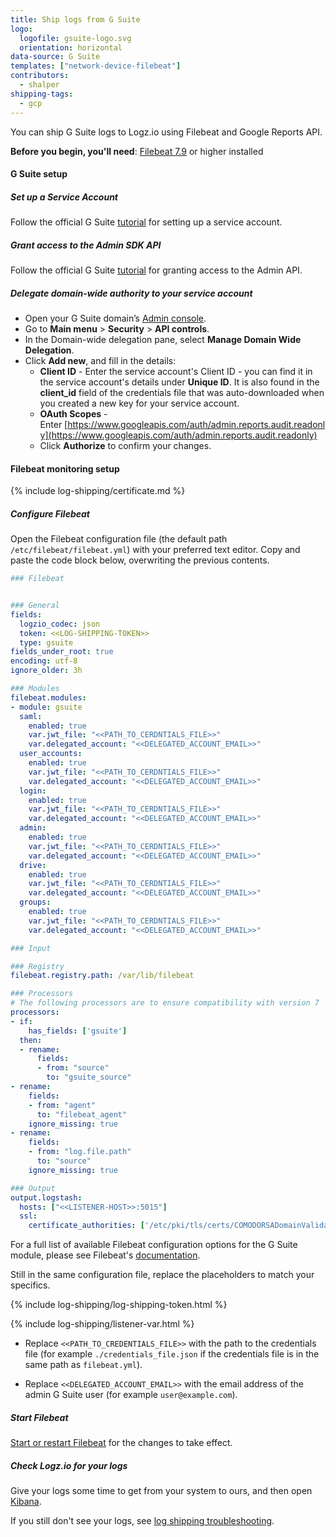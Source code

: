 ```yaml
---
title: Ship logs from G Suite
logo:
  logofile: gsuite-logo.svg
  orientation: horizontal
data-source: G Suite
templates: ["network-device-filebeat"]
contributors:
  - shalper
shipping-tags:
  - gcp
---
```


You can ship G Suite logs to Logz.io using Filebeat and Google Reports API.


**Before you begin, you'll need**: [Filebeat 7.9](https://www.elastic.co/guide/en/beats/filebeat/current/filebeat-installation-configuration.html) or higher installed


<div class="tasklist">

#### G Suite setup

##### Set up a Service Account

Follow the official G Suite [tutorial](https://support.google.com/gsuitemigrate/answer/9222993?hl=en) for setting up a service account.

##### Grant access to the Admin SDK API

Follow the official G Suite [tutorial](https://support.google.com/gsuitemigrate/answer/9222865?hl=en) for granting access to the Admin API.

##### Delegate domain-wide authority to your service account

* Open your G Suite domain’s [Admin console](http://admin.google.com/).
* Go to **Main menu** > **Security** > **API controls**.
* In the Domain-wide delegation pane, select **Manage Domain Wide Delegation**.
* Click **Add new**, and fill in the details:
    * **Client ID** - Enter the service account's Client ID - you can find it in the service account's details under **Unique ID**. It is also found in the **client_id** field of the credentials file that was auto-downloaded when you created a new key for your service account.
    * **OAuth Scopes** - Enter [https://www.googleapis.com/auth/admin.reports.audit.readonly](https://www.googleapis.com/auth/admin.reports.audit.readonly)
    * Click **Authorize** to confirm your changes.

#### Filebeat monitoring setup

{% include log-shipping/certificate.md %}

##### Configure Filebeat

Open the Filebeat configuration file (the default path `/etc/filebeat/filebeat.yml`) with your preferred text editor.
Copy and paste the code block below, overwriting the previous contents.

```yaml
### Filebeat


### General
fields:
  logzio_codec: json
  token: <<LOG-SHIPPING-TOKEN>>
  type: gsuite
fields_under_root: true
encoding: utf-8
ignore_older: 3h

### Modules
filebeat.modules:
- module: gsuite
  saml:
    enabled: true
    var.jwt_file: "<<PATH_TO_CERDNTIALS_FILE>>"
    var.delegated_account: "<<DELEGATED_ACCOUNT_EMAIL>>"
  user_accounts:
    enabled: true
    var.jwt_file: "<<PATH_TO_CERDNTIALS_FILE>>"
    var.delegated_account: "<<DELEGATED_ACCOUNT_EMAIL>>"
  login:
    enabled: true
    var.jwt_file: "<<PATH_TO_CERDNTIALS_FILE>>"
    var.delegated_account: "<<DELEGATED_ACCOUNT_EMAIL>>"
  admin:
    enabled: true
    var.jwt_file: "<<PATH_TO_CERDNTIALS_FILE>>"
    var.delegated_account: "<<DELEGATED_ACCOUNT_EMAIL>>"
  drive:
    enabled: true
    var.jwt_file: "<<PATH_TO_CERDNTIALS_FILE>>"
    var.delegated_account: "<<DELEGATED_ACCOUNT_EMAIL>>"
  groups:
    enabled: true
    var.jwt_file: "<<PATH_TO_CERDNTIALS_FILE>>"
    var.delegated_account: "<<DELEGATED_ACCOUNT_EMAIL>>"

### Input

### Registry
filebeat.registry.path: /var/lib/filebeat

### Processors
# The following processors are to ensure compatibility with version 7
processors:
- if:
    has_fields: ['gsuite']
  then:
  - rename:
      fields:
      - from: "source"
        to: "gsuite_source"
- rename:
    fields:
    - from: "agent"
      to: "filebeat_agent"
    ignore_missing: true
- rename:
    fields:
    - from: "log.file.path"
      to: "source"
    ignore_missing: true

### Output 
output.logstash:
  hosts: ["<<LISTENER-HOST>>:5015"]
  ssl:
    certificate_authorities: ['/etc/pki/tls/certs/COMODORSADomainValidationSecureServerCA.crt']
```

For a full list of available Filebeat configuration options for the G Suite module, please see Filebeat's [documentation](https://www.elastic.co/guide/en/beats/filebeat/current/_configure_the_module.html).



Still in the same configuration file, replace the placeholders to match your specifics.

{% include log-shipping/log-shipping-token.html %}

{% include log-shipping/listener-var.html %} 

* Replace `<<PATH_TO_CREDENTIALS_FILE>>` with the path to the credentials file (for example `./credentials_file.json` if the credentials file is in the same path as `filebeat.yml`).

* Replace `<<DELEGATED_ACCOUNT_EMAIL>>` with the email address of the admin G Suite user (for example `user@example.com`).

##### Start Filebeat

[Start or restart Filebeat](https://www.elastic.co/guide/en/beats/filebeat/master/filebeat-starting.html) for the changes to take effect.

##### Check Logz.io for your logs

Give your logs some time to get from your system to ours, and then open [Kibana](https://app.logz.io/#/dashboard/kibana).

If you still don't see your logs, see [log shipping troubleshooting]({{site.baseurl}}/user-guide/log-shipping/log-shipping-troubleshooting.html).

</div>

